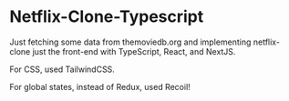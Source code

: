 # Netflix-Clone-Typescript

Just fetching some data from themoviedb.org and implementing netflix-clone just the front-end with TypeScript, React, and NextJS.

For CSS, used TailwindCSS.

For global states, instead of Redux, used Recoil!
